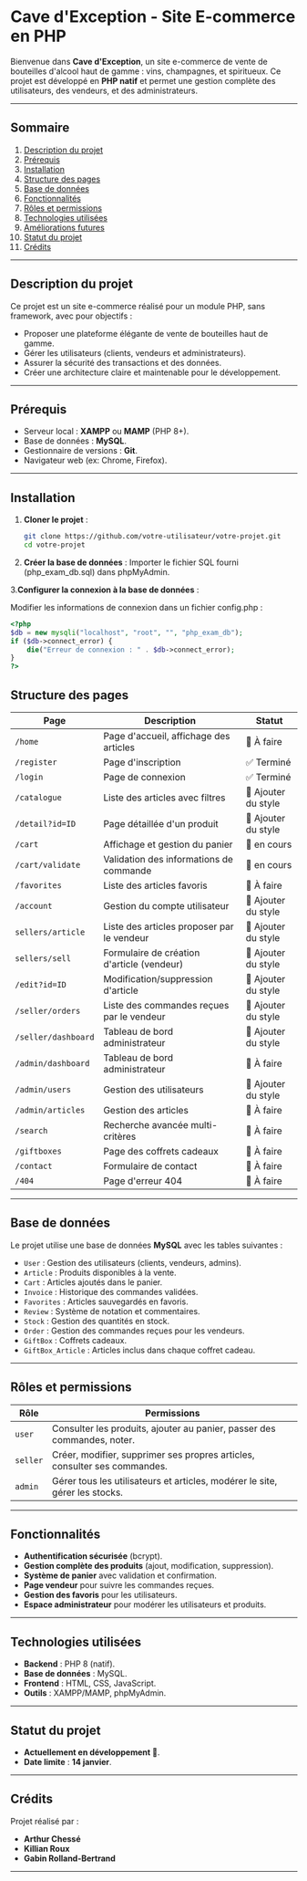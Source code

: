 # **Cave d'Exception - Site E-commerce en PHP**

Bienvenue dans **Cave d'Exception**, un site e-commerce de vente de bouteilles d'alcool haut de gamme : vins, champagnes, et spiritueux. Ce projet est développé en **PHP natif** et permet une gestion complète des utilisateurs, des vendeurs, et des administrateurs.

---

## **Sommaire**
1. [Description du projet](#description-du-projet)
2. [Prérequis](#prérequis)
3. [Installation](#installation)
4. [Structure des pages](#structure-des-pages)
5. [Base de données](#base-de-données)
6. [Fonctionnalités](#fonctionnalités)
7. [Rôles et permissions](#rôles-et-permissions)
8. [Technologies utilisées](#technologies-utilisées)
9. [Améliorations futures](#améliorations-futures)
10. [Statut du projet](#statut-du-projet)
11. [Crédits](#crédits)

---

## **Description du projet**

Ce projet est un site e-commerce réalisé pour un module PHP, sans framework, avec pour objectifs :
- Proposer une plateforme élégante de vente de bouteilles haut de gamme.
- Gérer les utilisateurs (clients, vendeurs et administrateurs).
- Assurer la sécurité des transactions et des données.
- Créer une architecture claire et maintenable pour le développement.

---

## **Prérequis**

- Serveur local : **XAMPP** ou **MAMP** (PHP 8+).
- Base de données : **MySQL**.
- Gestionnaire de versions : **Git**.
- Navigateur web (ex: Chrome, Firefox).

---

## **Installation**

1. **Cloner le projet** :
   ```bash
   git clone https://github.com/votre-utilisateur/votre-projet.git
   cd votre-projet
   ```

2. **Créer la base de données** :
   Importer le fichier SQL fourni (php_exam_db.sql) dans phpMyAdmin.

3.**Configurer la connexion à la base de données** :

Modifier les informations de connexion dans un fichier config.php :
```php
<?php
$db = new mysqli("localhost", "root", "", "php_exam_db");
if ($db->connect_error) {
    die("Erreur de connexion : " . $db->connect_error);
}
?>
```

## **Structure des pages**

| **Page**                     | **Description**                           | **Statut**    |
|------------------------------|-------------------------------------------|---------------|
| `/home`                      | Page d'accueil, affichage des articles    | 🚧 À faire    |
| `/register`                  | Page d'inscription                        | ✅ Terminé   |
| `/login`                     | Page de connexion                         | ✅ Terminé   |
| `/catalogue`                 | Liste des articles avec filtres           | 🎨 Ajouter du style    |
| `/detail?id=ID`              | Page détaillée d'un produit               | 🎨 Ajouter du style     |
| `/cart`                      | Affichage et gestion du panier            | 🚧 en cours    |
| `/cart/validate`             | Validation des informations de commande   | 🚧 en cours    |
| `/favorites`                 | Liste des articles favoris                | 🚧 À faire    |
| `/account`                   | Gestion du compte utilisateur             | 🎨 Ajouter du style    |
| `sellers/article`            | Liste des articles proposer par le vendeur| 🎨 Ajouter du style    |
| `sellers/sell`               | Formulaire de création d'article (vendeur)| 🎨 Ajouter du style    |
| `/edit?id=ID`                | Modification/suppression d'article        | 🎨 Ajouter du style    |
| `/seller/orders`             | Liste des commandes reçues par le vendeur | 🎨 Ajouter du style    |
| `/seller/dashboard`          | Tableau de bord administrateur            | 🎨 Ajouter du style    |
| `/admin/dashboard`           | Tableau de bord administrateur            | 🚧 À faire    |
| `/admin/users`               | Gestion des utilisateurs                  | 🎨 Ajouter du style    |
| `/admin/articles`            | Gestion des articles                      | 🚧 À faire    |
| `/search`                    | Recherche avancée multi-critères          | 🚧 À faire    |
| `/giftboxes`                 | Page des coffrets cadeaux                 | 🚧 À faire    |
| `/contact`                   | Formulaire de contact                     | 🚧 À faire    |
| `/404`                       | Page d'erreur 404                         | 🚧 À faire    |

---

## **Base de données**

Le projet utilise une base de données **MySQL** avec les tables suivantes :

- `User` : Gestion des utilisateurs (clients, vendeurs, admins).
- `Article` : Produits disponibles à la vente.
- `Cart` : Articles ajoutés dans le panier.
- `Invoice` : Historique des commandes validées.
- `Favorites` : Articles sauvegardés en favoris.
- `Review` : Système de notation et commentaires.
- `Stock` : Gestion des quantités en stock.
- `Order` : Gestion des commandes reçues pour les vendeurs.
- `GiftBox` : Coffrets cadeaux.
- `GiftBox_Article` : Articles inclus dans chaque coffret cadeau.

---

## **Rôles et permissions**

| **Rôle**       | **Permissions**                                                                 |
|-----------------|-------------------------------------------------------------------------------|
| `user`         | Consulter les produits, ajouter au panier, passer des commandes, noter.       |
| `seller`       | Créer, modifier, supprimer ses propres articles, consulter ses commandes.     |
| `admin`        | Gérer tous les utilisateurs et articles, modérer le site, gérer les stocks.   |

---

## **Fonctionnalités**

- **Authentification sécurisée** (bcrypt).
- **Gestion complète des produits** (ajout, modification, suppression).
- **Système de panier** avec validation et confirmation.
- **Page vendeur** pour suivre les commandes reçues.
- **Gestion des favoris** pour les utilisateurs.
- **Espace administrateur** pour modérer les utilisateurs et produits.

---

## **Technologies utilisées**

- **Backend** : PHP 8 (natif).  
- **Base de données** : MySQL.  
- **Frontend** : HTML, CSS, JavaScript.  
- **Outils** : XAMPP/MAMP, phpMyAdmin.  

---

## **Statut du projet**

- **Actuellement en développement 🚧**.  
- **Date limite** : **14 janvier**.

---

## **Crédits**

Projet réalisé par :  
- **Arthur Chessé**  
- **Killian Roux**  
- **Gabin Rolland-Bertrand**

---
